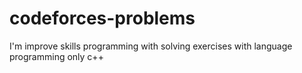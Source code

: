 # codeforces-problems
I'm improve skills programming with solving exercises with language programming only c++
